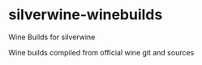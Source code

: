 # silverwine-winebuilds
Wine Builds for silverwine

Wine builds compiled from official wine git and sources
